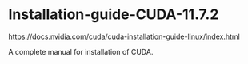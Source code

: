 # Installation-guide-CUDA-11.7.2

https://docs.nvidia.com/cuda/cuda-installation-guide-linux/index.html

A complete manual for installation of CUDA.
